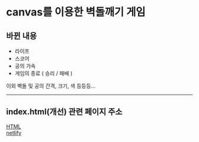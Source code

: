 # canvas를 이용한 벽돌깨기 게임

## 바뀐 내용
 - 라이프 
 - 스코어 
 - 공의 가속
 - 게임의 종료 ( 승리 / 패배 )

 이외 벽돌 및 공의 간격, 크기, 색 등등등...  


-----------------------------------------------------------------------

##  index.html(개선) 관련 페이지 주소

[HTML](https://github.com/WeslySloan/Game-Programming/blob/main/CssFramework/index.html)  
[netlify](https://weslysloanbricks.netlify.app/)
